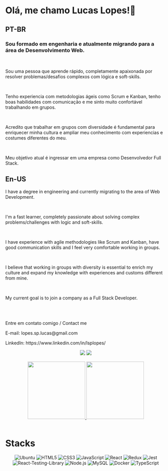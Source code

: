 <h1>Olá, me chamo Lucas Lopes!👋</h1>

<h2>PT-BR</h2>
<h3>Sou formado em engenharia e atualmente migrando para a área de Desenvolvimento Web. </h3>
<br/>
<p>Sou uma pessoa que aprende rápido, completamente apaixonada por resolver problemas/desafios complexos com lógica e soft-skills.</p>
<br/>
<p>Tenho experiencia com metodologias ágeis como Scrum e Kanban, tenho boas habilidades com comunicação e me sinto muito confortável trabalhando em grupos.</p>
<br/>
<p>Acredito que trabalhar em grupos com diversidade é fundamental para enriquecer minha cultura e ampliar meu conhecimento com experiencias e costumes diferentes do meu.</p>
<br/>
<p>Meu objetivo atual é ingressar em uma empresa como Desenvolvedor Full Stack.</p>

<h2>En-US</h2>
<p>I have a degree in engineering and currently migrating to the area of Web Development.</p>
<br/>
<p>I'm a fast learner, completely passionate about solving complex problems/challenges with logic and soft-skills.</p>
<br/>
<p>I have experience with agile methodologies like Scrum and Kanban, have good communication skills and I feel very comfortable working in groups.</p>
<br/>
<p>I believe that working in groups with diversity is essential to enrich my culture and expand my knowledge with experiences and customs different from mine.</p>
<br/>
<p>My current goal is to join a company as a Full Stack Developer.</p>
<br/>
<br/>

<p>Entre em contato comigo / Contact me</p>
<p>E-mail: lopes.sp.lucas@gmail.com</p>
<p>LinkedIn: https://www.linkedin.com/in/lsplopes/</p>

<div align="center">
  <a href = "mailto:lopes.sp.lucas@gmail.com"><img src="https://img.shields.io/badge/-Gmail-%23333?style=for-the-badge&logo=gmail&logoColor=white" target="_blank"></a>
  <a href="https://www.linkedin.com/in/lsplopes/" target="_blank"><img src="https://img.shields.io/badge/-LinkedIn-%230077B5?style=for-the-badge&logo=linkedin&logoColor=white" target="_blank"></a>
</div>
</br>
<div align="center">
  <a href="https://github.com/lsplopes">
  <img height="180em" src="https://github-readme-stats.vercel.app/api?username=lsplopes&show_icons=false&theme=dark&include_all_commits=true&count_private=true"/>
  <img height="180em" src="https://github-readme-stats.vercel.app/api/top-langs/?username=lsplopes&layout=compact&langs_count=5&theme=dark"/></a>
</div>
</br>
<h1>Stacks</h1>
<div align="center">
  <img src="https://img.shields.io/badge/Ubuntu-E95420?style=for-the-badge&logo=ubuntu&logoColor=white" alt="Ubuntu" target="_blank">
    <img src="https://img.shields.io/badge/HTML5-E34F26?style=for-the-badge&logo=html5&logoColor=white" alt="HTML5" target="_blank">
  <img src="https://img.shields.io/badge/CSS3-1572B6?style=for-the-badge&logo=css3&logoColor=white" alt="CSS3" target="_blank">
  <img src="https://img.shields.io/badge/JavaScript-F7DF1E?style=for-the-badge&logo=javascript&logoColor=black" alt="JavaScript" target="_blank">
  <img src="https://img.shields.io/badge/React-20232A?style=for-the-badge&logo=react&logoColor=61DAFB" alt="React" target="_blank">
  <img src="https://img.shields.io/badge/Redux-593D88?style=for-the-badge&logo=redux&logoColor=white" alt="Redux" target="_blank">
  <img src="https://img.shields.io/badge/Jest-323330?style=for-the-badge&logo=Jest&logoColor=white" alt="Jest" target="_blank">
  <img src="https://img.shields.io/badge/testing%20library-323330?style=for-the-badge&logo=testing-library&logoColor=red" alt="React-Testing-Library" target="_blank">
  <img src="https://img.shields.io/badge/node.js-6DA55F?style=for-the-badge&logo=node.js&logoColor=white" alt="Node.js" target="_blank">
  <img src="https://img.shields.io/badge/mysql-%2300f.svg?style=for-the-badge&logo=mysql&logoColor=white" alt="MySQL" target="_blank">
  <img src="https://img.shields.io/badge/docker-%230db7ed.svg?style=for-the-badge&logo=docker&logoColor=white" alt="Docker" target="_blank">
  <img src="https://img.shields.io/badge/typescript-%23007ACC.svg?style=for-the-badge&logo=typescript&logoColor=white" alt="TypeScript" target="_blank">
</div>
